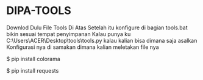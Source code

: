 # DIPA-TOOLS
Downlod Dulu File Tools Di Atas
Setelah itu konfigure di bagian tools.bat bikin sesuai tempat penyimpanan 
Kalau punya ku C:\Users\ACER\Desktop\tools\tools.py kalau kalian bisa dimana saja asalkan
Konfigurasi nya di samakan dimana kalian meletakan file nya

$ pip install colorama

$ pip install requests

